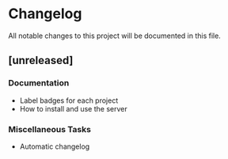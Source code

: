 # Changelog

All notable changes to this project will be documented in this file.

## [unreleased]

### Documentation

- Label badges for each project
- How to install and use the server

### Miscellaneous Tasks

- Automatic changelog

<!-- generated by git-cliff -->
